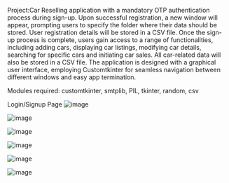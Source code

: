 Project:Car Reselling application with a mandatory OTP authentication process during sign-up. Upon successful registration, a new window will appear, prompting users to specify the folder where their data should be stored. User registration details will be stored in a CSV file. Once the sign-up process is complete, users gain access to a range of functionalities, including adding cars, displaying car listings, modifying car details, searching for specific cars and initiating car sales. All car-related data will also be stored in a CSV file. The application is designed with a graphical user interface, employing Customtkinter for seamless navigation between different windows and easy app termination.

Modules required:
customtkinter,
smtplib,
PIL,
tkinter,
random,
csv

Login/Signup Page
![image](https://github.com/Siddharth-Nevgi/Siddharth_Nevgi/assets/136486064/f84792fe-7cfc-4b00-993e-120151162ef4)


![image](https://github.com/Siddharth-Nevgi/Siddharth_Nevgi/assets/136486064/32d19d96-49de-4062-be56-5e299517646e)


![image](https://github.com/Siddharth-Nevgi/Siddharth_Nevgi/assets/136486064/fa163561-e5cb-4f06-8ed6-13e647180aae)


![image](https://github.com/Siddharth-Nevgi/Siddharth_Nevgi/assets/136486064/48f9f8de-4424-4762-bd45-337506fa80a1)


![image](https://github.com/Siddharth-Nevgi/Siddharth_Nevgi/assets/136486064/f947cc74-8b6e-47b1-abcd-6c6a7915b1ed)


![image](https://github.com/Siddharth-Nevgi/Siddharth_Nevgi/assets/136486064/40f4cb22-450a-43a1-8656-0d4886296d35)

